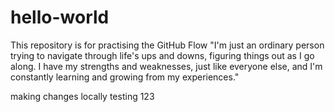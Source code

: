 # hello-world
This repository is for practising the GitHub Flow
"I'm just an ordinary person trying to navigate through life's ups and downs, figuring things out as I go along. I have my strengths and weaknesses, just like everyone else, and I'm constantly learning and growing from my experiences."

making changes locally
testing 123
